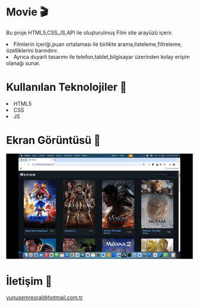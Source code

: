 # Movie 🎬

Bu proje HTML5,CSS,JS,API ile oluşturulmuş Film site arayüzü içerir.</li>
<li>Filmlerin içeriği,puan ortalaması ile birlikte arama,listeleme,filtreleme, özelliklerini barındırır.</li>
<li>Ayrıca duyarlı tasarımı ile telefon,tablet,bilgisayar üzerinden kolay erişim olanağı sunar.</li>

# Kullanılan Teknolojiler 🎨

<li>HTML5</li>
<li>CSS</li>
<li>JS</li>

# Ekran Görüntüsü 🎥
<img src="movie.gif" width="auto">      

# İletişim 📩
yunusemreoral@hotmail.com.tr

